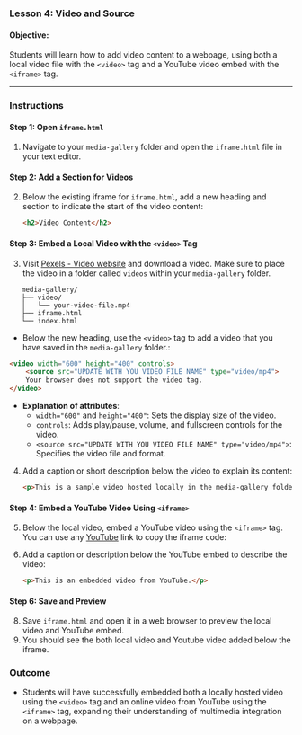 ### **Lesson 4: Video and Source**

#### **Objective:**  
Students will learn how to add video content to a webpage, using both a local video file with the `<video>` tag and a YouTube video embed with the `<iframe>` tag.

---

### **Instructions**

#### **Step 1: Open `iframe.html`**
1. Navigate to your `media-gallery` folder and open the `iframe.html` file in your text editor.

#### **Step 2: Add a Section for Videos**
2. Below the existing iframe for `iframe.html`, add a new heading and section to indicate the start of the video content:
   ```html
   <h2>Video Content</h2>
   ```

#### **Step 3: Embed a Local Video with the `<video>` Tag**
3. Visit [Pexels - Video website](https://www.pexels.com/videos/) and download a video. Make sure to place the video in a folder called `videos` within your `media-gallery` folder.
```
   media-gallery/
   ├── video/
   │   └── your-video-file.mp4
   ├── iframe.html
   └── index.html
   ```

  - Below the new heading, use the `<video>` tag to add a video that you have saved in the `media-gallery` folder.:
   ```html
   <video width="600" height="400" controls>
       <source src="UPDATE WITH YOU VIDEO FILE NAME" type="video/mp4">
       Your browser does not support the video tag.
   </video>
   ```
   - **Explanation of attributes**:
     - `width="600"` and `height="400"`: Sets the display size of the video.
     - `controls`: Adds play/pause, volume, and fullscreen controls for the video.
     - `<source src="UPDATE WITH YOU VIDEO FILE NAME" type="video/mp4">`: Specifies the video file and format.

4. Add a caption or short description below the video to explain its content:
   ```html
   <p>This is a sample video hosted locally in the media-gallery folder.</p>
   ```

#### **Step 4: Embed a YouTube Video Using `<iframe>`**
5. Below the local video, embed a YouTube video using the `<iframe>` tag. You can use any [YouTube](https://www.youtube.com/) link to copy  the iframe code:


6. Add a caption or description below the YouTube embed to describe the video:
   ```html
   <p>This is an embedded video from YouTube.</p>
   ```

#### **Step 6: Save and Preview**
8. Save `iframe.html` and open it in a web browser to preview the local video and YouTube embed.
9. You should see the both local video and Youtube video added below the iframe.


### **Outcome**
- Students will have successfully embedded both a locally hosted video using the `<video>` tag and an online video from YouTube using the `<iframe>` tag, expanding their understanding of multimedia integration on a webpage.
